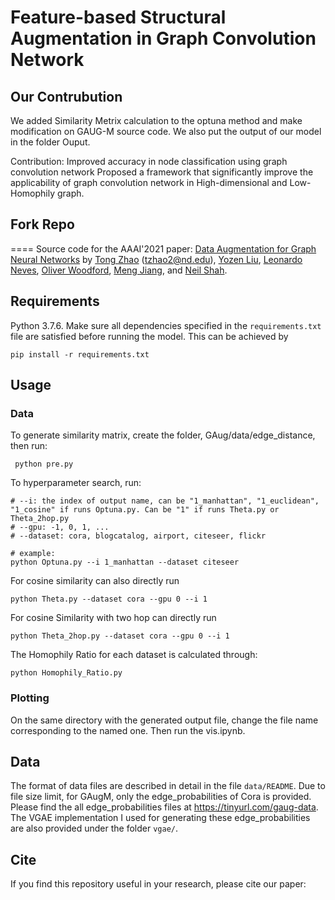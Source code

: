 # Feature-based Structural Augmentation in Graph Convolution Network 

## Our Contrubution
We added Similarity Metrix calculation to the optuna method and make modification on GAUG-M source code. 
We also put the output of our model in the folder Ouput.

Contribution:
Improved accuracy in node classification using graph convolution network 
Proposed a framework that significantly improve the applicability of graph convolution network in High-dimensional and Low-Homophily graph.

## Fork Repo 
====
Source code for the AAAI'2021 paper:
[Data Augmentation for Graph Neural Networks](https://arxiv.org/pdf/2006.06830.pdf)
by [Tong Zhao](https://tzhao.io/) (tzhao2@nd.edu), [Yozen Liu](https://research.snap.com/team/yozen-liu),  [Leonardo Neves](https://research.snap.com/team/leonardo-neves), [Oliver Woodford](https://ojwoodford.github.io/), [Meng Jiang](http://www.meng-jiang.com/), and [Neil Shah](http://nshah.net/).

## Requirements

Python 3.7.6. 
Make sure all dependencies specified in the ```requirements.txt``` file are satisfied before running the model. This can be achieved by
```
pip install -r requirements.txt
```

## Usage
### Data
To generate similarity matrix, create the folder, GAug/data/edge_distance, then run:
```
 python pre.py
```

To hyperparameter search, run:
```
# --i: the index of output name, can be "1_manhattan", "1_euclidean", "1_cosine" if runs Optuna.py. Can be "1" if runs Theta.py or Theta_2hop.py
# --gpu: -1, 0, 1, ...
# --dataset: cora, blogcatalog, airport, citeseer, flickr

# example:
python Optuna.py --i 1_manhattan --dataset citeseer
```

For cosine similarity can also directly run 
```
python Theta.py --dataset cora --gpu 0 --i 1
```

For cosine Similarity with two hop can directly run 
```
python Theta_2hop.py --dataset cora --gpu 0 --i 1
```

The Homophily Ratio for each dataset is calculated through:
```
python Homophily_Ratio.py
```
### Plotting
On the same directory with the generated output file, change the file name corresponding to the named one. Then run the vis.ipynb. 


## Data
The format of data files are described in detail in the file ```data/README```.
Due to file size limit, for GAugM, only the edge_probabilities of Cora is provided.
Please find the all edge_probabilities files at https://tinyurl.com/gaug-data. The VGAE implementation I used for generating these edge_probabilities are also provided under the folder ```vgae/```.

## Cite
If you find this repository useful in your research, please cite our paper:



